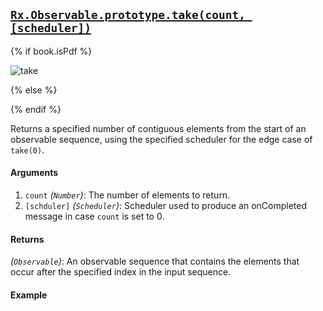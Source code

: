 ## [`Rx.Observable.prototype.take(count, [scheduler])`](https://github.com/Reactive-Extensions/RxJS/blob/master/src/core/linq/observable/take.js)

{% if book.isPdf %}

![take](http://reactivex.io/documentation/operators/images/take.png)

{% else %}

<rx-marbles key="take"></rx-marbles>

{% endif %}

Returns a specified number of contiguous elements from the start of an observable sequence, using the specified scheduler for the edge case of `take(0)`.
  
#### Arguments
1. `count` *(`Number`)*: The number of elements to return.
2. `[schduler]` *(`Scheduler`)*: Scheduler used to produce an onCompleted message in case `count` is set to 0.

#### Returns
*(`Observable`)*: An observable sequence that contains the elements that occur after the specified index in the input sequence.   

#### Example

[](http://jsbin.com/ticoya/1/embed?js,console)

